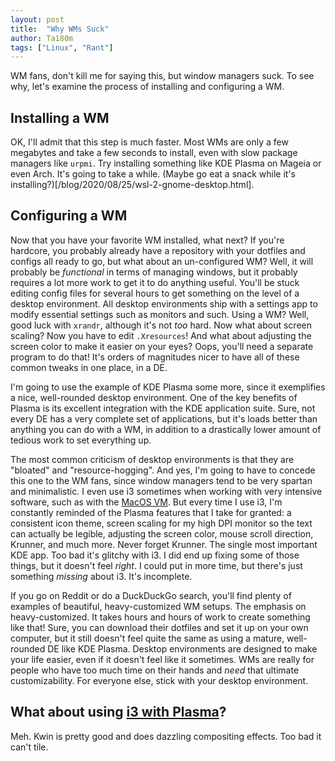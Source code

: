 ```yaml
---
layout: post
title:  "Why WMs Suck"
author: Ta180m
tags: ["Linux", "Rant"]
---
```



WM fans, don't kill me for saying this, but window managers suck. To see why, let's examine the process of installing and configuring a WM.


## Installing a WM

OK, I'll admit that this step is much faster. Most WMs are only a few megabytes and take a few seconds to install, even with slow package managers like `urpmi`. Try installing something like KDE Plasma on Mageia or even Arch. It's going to take a while. (Maybe go eat a snack while it's installing?)[/blog/2020/08/25/wsl-2-gnome-desktop.html].


## Configuring a WM

Now that you have your favorite WM installed, what next? If you're hardcore, you probably already have a repository with your dotfiles and configs all ready to go, but what about an un-configured WM? Well, it will probably be *functional* in terms of managing windows, but it probably requires a lot more work to get it to do anything useful. You'll be stuck editing config files for several hours to get something on the level of a desktop environment. All desktop environments ship with a settings app to modify essential settings such as monitors and such. Using a WM? Well, good luck with `xrandr`, although it's not *too* hard. Now what about screen scaling? Now you have to edit `.Xresources`! And what about adjusting the screen color to make it easier on your eyes? Oops, you'll need a separate program to do that! It's orders of magnitudes nicer to have all of these common tweaks in one place, in a DE.

I'm going to use the example of KDE Plasma some more, since it exemplifies a nice, well-rounded desktop environment. One of the key benefits of Plasma is its excellent integration with the KDE application suite. Sure, not every DE has a very complete set of applications, but it's loads better than anything you can do with a WM, in addition to a drastically lower amount of tedious work to set everything up.

The most common criticism of desktop environments is that they are "bloated" and "resource-hogging". And yes, I'm going to have to concede this one to the WM fans, since window managers tend to be very spartan and minimalistic. I even use i3 sometimes when working with very intensive software, such as with the [MacOS VM](/blog/2020/11/18/fun-with-qemu-kvm.html). But every time I use i3, I'm constantly reminded of the Plasma features that I take for granted: a consistent icon theme, screen scaling for my high DPI monitor so the text can actually be legible, adjusting the screen color, mouse scroll direction, Krunner, and much more. Never forget Krunner. The single most important KDE app. Too bad it's glitchy with i3. I did end up fixing some of those things, but it doesn't feel *right*. I could put in more time, but there's just something *missing* about i3. It's incomplete.

If you go on Reddit or do a DuckDuckGo search, you'll find plenty of examples of beautiful, heavy-customized WM setups. The emphasis on heavy-customized. It takes hours and hours of work to create something like that! Sure, you can download their dotfiles and set it up on your own computer, but it still doesn't feel quite the same as using a mature, well-rounded DE like KDE Plasma. Desktop environments are designed to make your life easier, even if it doesn't feel like it sometimes. WMs are really for people who have too much time on their hands and *need* that ultimate customizability. For everyone else, stick with your desktop environment.


## What about using [i3 with Plasma](https://userbase.kde.org/Tutorials/Using_Other_Window_Managers_with_Plasma)?

Meh. Kwin is pretty good and does dazzling compositing effects. Too bad it can't tile.

